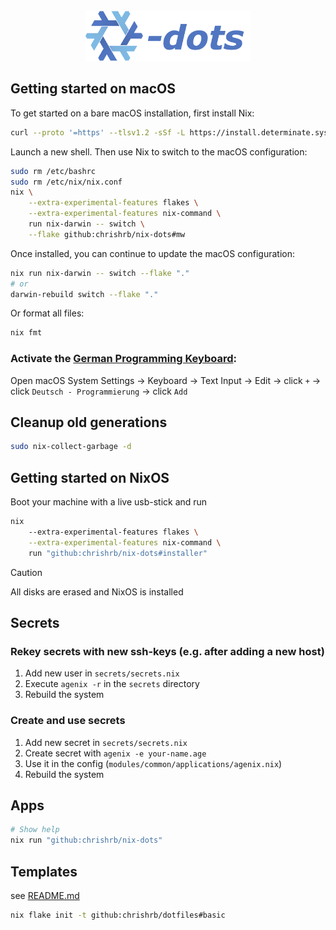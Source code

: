 <br />
<div align="center">
  <a href="#">
    <img src=".github/assets/nix-dots.png" alt="Logo" height="80">
  </a>
</div>

## Getting started on macOS

To get started on a bare macOS installation, first install Nix:

```bash
curl --proto '=https' --tlsv1.2 -sSf -L https://install.determinate.systems/nix | sh -s -- install
```

Launch a new shell. Then use Nix to switch to the macOS configuration:

```bash
sudo rm /etc/bashrc
sudo rm /etc/nix/nix.conf
nix \
    --extra-experimental-features flakes \
    --extra-experimental-features nix-command \
    run nix-darwin -- switch \
    --flake github:chrishrb/nix-dots#mw
```

Once installed, you can continue to update the macOS configuration:

```bash
nix run nix-darwin -- switch --flake "."
# or
darwin-rebuild switch --flake "."
```

Or format all files:

```bash
nix fmt
```

### Activate the [German Programming Keyboard](https://github.com/MickL/macos-keyboard-layout-german-programming):

Open macOS System Settings -> Keyboard -> Text Input -> Edit -> click `+` -> click `Deutsch - Programmierung` -> click `Add`

## Cleanup old generations

```bash
sudo nix-collect-garbage -d
```

## Getting started on NixOS

Boot your machine with a live usb-stick and run

```bash
nix 
    --extra-experimental-features flakes \
    --extra-experimental-features nix-command \
    run "github:chrishrb/nix-dots#installer"
```

> [!CAUTION]
> All disks are erased and NixOS is installed

## Secrets

### Rekey secrets with new ssh-keys (e.g. after adding a new host)

1. Add new user in `secrets/secrets.nix`
2. Execute `agenix -r` in the `secrets` directory
3. Rebuild the system

### Create and use secrets

1. Add new secret in `secrets/secrets.nix`
2. Create secret with `agenix -e your-name.age`
3. Use it in the config (`modules/common/applications/agenix.nix`)
4. Rebuild the system

## Apps

```bash
# Show help
nix run "github:chrishrb/nix-dots"
```

## Templates

see [README.md](./templates)

```bash
nix flake init -t github:chrishrb/dotfiles#basic
```
